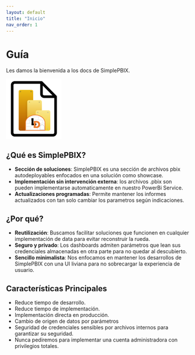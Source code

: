 ```yaml
---
layout: default
title: "Inicio"
nav_order: 1
---
```

# Guía 
Les damos la bienvenida a los docs de SimplePBIX.

[<img src="assets/images/simplepbix_file_logo.png" width="30%"/>](assets/images/Ladataweb-rectangle.png)

## ¿Qué es SimplePBIX?
- **Sección de soluciones**: SimplePBIX es una sección de archivos pbix autodeployables enfocados en una solución como showcase.
- **Implementación sin intervención externa​**: los archivos .pbix son pueden implementarse automaticamente en nuestro PowerBi Service.​
- **Actualizaciones programadas​**: Permite mantener los informes actualizados con tan solo cambiar los parametros según indicaciones​.

## ¿Por qué?
- **Reutilización**: Buscamos facilitar soluciones que funcionen en cualquier implementación de data para evitar reconstruir la rueda.​
- ​**Seguro y privado​**: Los dashboards admiten parámetros que lean sus credenciales almacenadas en otra parte para no quedar al descubierto.​
- **Sencillo minimalista​**: Nos enfocamos en mantener los desarrollos de SimplePBIX con una UI liviana para no sobrecargar la experiencia de usuario.​

## Características Principales
- Reduce tiempo de desarrollo.
- Reduce tiempo de implementación.
- Implementación directa en producción.​
- Cambio de origen de datos por parámetros
- Seguridad de credenciales sensibles por archivos internos para garantizar su seguridad.
- Nunca pediremos para implementar una cuenta administradora con privilegios totales.​